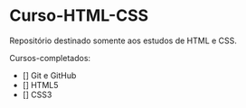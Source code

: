 # Curso-HTML-CSS
 Repositório destinado somente aos estudos de HTML e CSS.
 
 Cursos-completados:
 - [] Git e GitHub
 - [] HTML5
 - [] CSS3
 